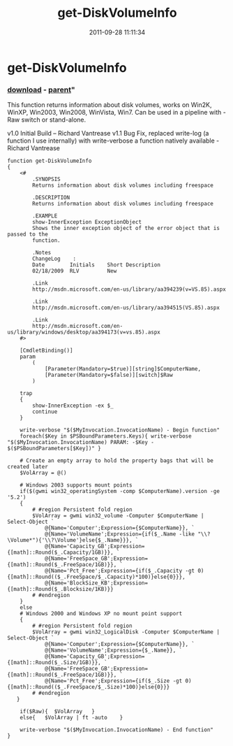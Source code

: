 ﻿---
pid:            2977
parent:         2976
children:       
poster:         Richard Vantreas
title:          get-DiskVolumeInfo
date:           2011-09-28 11:11:34
format:         posh
---

# get-DiskVolumeInfo

### [download](2977.ps1) - [parent](2976.md)"

This function returns information about disk volumes, works on Win2K, WinXP, Win2003, Win2008, WinVista, Win7.  Can be used in a pipeline with -Raw switch or stand-alone.

v1.0 Initial Build – Richard Vantrease
v1.1 Bug Fix, replaced write-log (a function I use internally) with write-verbose a function natively available - Richard Vantrease

```posh
function get-DiskVolumeInfo
{
    <#
        .SYNOPSIS
        Returns information about disk volumes including freespace
        
        .DESCRIPTION
        Returns information about disk volumes including freespace
        
        .EXAMPLE
        show-InnerException ExceptionObject
        Shows the inner exception object of the error object that is passed to the
        function.
        
        .Notes
    	ChangeLog    :
    	Date	    Initials	Short Description
        02/18/2009  RLV         New
 
        .Link
        http://msdn.microsoft.com/en-us/library/aa394239(v=VS.85).aspx
        
        .Link
        http://msdn.microsoft.com/en-us/library/aa394515(VS.85).aspx
        
        .Link
        http://msdn.microsoft.com/en-us/library/windows/desktop/aa394173(v=vs.85).aspx
    #>

    [CmdletBinding()]
    param
        (
            [Parameter(Mandatory=$true)][string]$ComputerName,
            [Parameter(Mandatory=$false)][switch]$Raw
        )
        
    trap 
    {
        show-InnerException -ex $_
        continue
    }

    write-verbose "$($MyInvocation.InvocationName) - Begin function"
    foreach($Key in $PSBoundParameters.Keys){ write-verbose "$($MyInvocation.InvocationName) PARAM: -$Key - $($PSBoundParameters[$Key])" }

    # Create an empty array to hold the property bags that will be created later
    $VolArray = @()
    
    # Windows 2003 supports mount points
    if($(gwmi win32_operatingSystem -comp $ComputerName).version -ge '5.2')
    {
        # #region Persistent fold region
        $VolArray = gwmi win32_volume -Computer $ComputerName | Select-Object `
            @{Name='Computer';Expression={$ComputerName}}, `
            @{Name='VolumeName';Expression={if($_.Name -like "\\?\Volume*"){'\\?\Volume'}else{$_.Name}}}, `
            @{Name='Capacity_GB';Expression={[math]::Round($_.Capacity/1GB)}}, `
            @{Name='FreeSpace_GB';Expression={[math]::Round($_.FreeSpace/1GB)}}, `
            @{Name='Pct_Free';Expression={if($_.Capacity -gt 0){[math]::Round(($_.FreeSpace/$_.Capacity)*100)}else{0}}}, `
            @{Name='BlockSize_KB';Expression={[math]::Round($_.Blocksize/1KB)}}
        # #endregion
    }
    else
    # Windows 2000 and Windows XP no mount point support
    {
        # #region Persistent fold region
        $VolArray = gwmi win32_LogicalDisk -Computer $ComputerName | Select-Object `
            @{Name='Computer';Expression={$ComputerName}}, `
            @{Name='VolumeName';Expression={$_.Name}}, `
            @{Name='Capacity_GB';Expression={[math]::Round($_.Size/1GB)}}, `
            @{Name='FreeSpace_GB';Expression={[math]::Round($_.FreeSpace/1GB)}}, `
            @{Name='Pct_Free';Expression={if($_.Size -gt 0){[math]::Round(($_.FreeSpace/$_.Size)*100)}else{0}}}
        # #endregion
   }
    
    if($Raw){  $VolArray   }
    else{   $VolArray | ft -auto    }
    
    write-verbose "$($MyInvocation.InvocationName) - End function"
}
```
